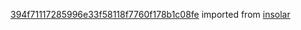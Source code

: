 [394f71117285996e33f58118f7760f178b1c08fe](https://github.com/insolar/insolar/commit/394f71117285996e33f58118f7760f178b1c08fe) imported from [insolar](https://github.com/insolar/insolar)
